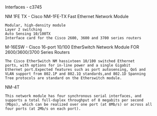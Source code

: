 Interfaces - c3745

NM 1FE TX - Cisco NM-1FE-TX Fast Ethernet Network Module

    Modular, high-density module
    Layer 2 switching
    Auto Sensing 10/100TX
    Interface card for the Cisco 2600, 3600 and 3700 series routers


M-16ESW - Cisco 16-port 10/100 EtherSwitch Network Module FOR 2600/3600/3700 Series Routers

    The Cisco EtherSwitch NM hassixteen 10/100 switched Ethernet
    ports, with options for in-line power and a single Gigabit
    Ethernet port.Expected features such as port autosensing, QoS and
    VLAN support from 802.1P and 802.1Q standards,and 802.1D Spanning
    Tree protocols are standard on the Etherswitch module.
       
 
 NM-4T 

	This network module has four synchronous serial interfaces, and supports a total full-duplex throughput of 8 megabits per second (Mbps), which can be realized over one port (at 8Mb/s) or across all four ports (at 2Mb/s on each port).
 
 
